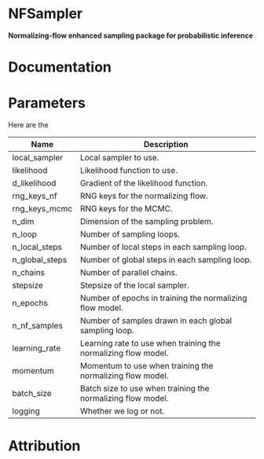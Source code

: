 # NFSampler

**Normalizing-flow enhanced sampling package for probabilistic inference**

# Documentation

# Parameters

Here are the 

| Name | Description |
|------|-------------|
|local_sampler | Local sampler to use. |
|likelihood | Likelihood function to use. |
|d_likelihood | Gradient of the likelihood function. |
|rng_keys_nf | RNG keys for the normalizing flow. |
|rng_keys_mcmc | RNG keys for the MCMC. |
|n_dim | Dimension of the sampling problem. |
|n_loop | Number of sampling loops.|
|n_local_steps | Number of local steps in each sampling loop. |
|n_global_steps | Number of global steps in each sampling loop. |
|n_chains | Number of parallel chains. |
|stepsize | Stepsize of the local sampler. |
|n_epochs | Number of epochs in training the normalizing flow model. |
|n_nf_samples | Number of samples drawn in each global sampling loop. |
|learning_rate | Learning rate to use when training the normalizing flow model. |
|momentum | Momentum to use when training the normalizing flow model. |
|batch_size | Batch size to use when training the normalizing flow model. |
|logging | Whether we log or not. |


# Attribution